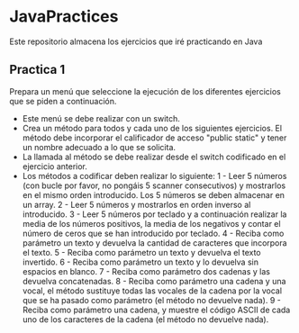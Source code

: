 # JavaPractices

Este repositorio almacena los ejercicios que iré practicando en Java

## Practica 1

Prepara un menú que seleccione la ejecución de los diferentes ejercicios que se piden a continuación. 
- Este menú se debe realizar con un switch.
- Crea un método para todos y cada uno de los siguientes ejercicios. El método debe incorporar el calificador de acceso "public static" y tener un nombre adecuado a lo que se solicita. 
- La llamada al método se debe realizar desde el switch codificado en el ejercicio anterior. 
- Los métodos a codificar deben realizar lo siguiente:
    1 - Leer 5 números (con bucle por favor, no pongáis 5 scanner consecutivos) y mostrarlos en el mismo orden introducido. Los 5 números se deben           almacenar en un array.
    2 - Leer 5 números y mostrarlos en orden inverso al introducido.
    3 - Leer 5 números por teclado y a continuación realizar la media de los números positivos, la media de los negativos y contar el número de ceros        que se han introducido por teclado.
    4 - Reciba como parámetro un texto y devuelva la cantidad de caracteres que incorpora el texto.
    5 - Reciba como parámetro un texto y devuelva el texto invertido.
    6 - Reciba como parámetro un texto y lo devuelva sin espacios en blanco.
    7 - Reciba como parámetro dos cadenas y las devuelva concatenadas.
    8 - Reciba como parámetro una cadena y una vocal, el método sustituye todas las vocales de la cadena por la vocal que se ha pasado como parámetro        (el método no devuelve nada).
    9 - Reciba como parámetro una cadena, y muestre el código ASCII de cada uno de los caracteres de la cadena (el método no devuelve nada).
